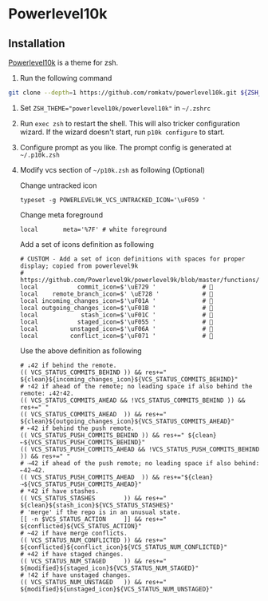 # Powerlevel10k

## Installation
[Powerlevel10k](https://github.com/romkatv/powerlevel10k) is a theme for zsh.

1. Run the following command
```bash
git clone --depth=1 https://github.com/romkatv/powerlevel10k.git ${ZSH_CUSTOM:-~/.oh-my-zsh/custom}/themes/powerlevel10k
```

1. Set `ZSH_THEME="powerlevel10k/powerlevel10k"` in `~/.zshrc`
1. Run `exec zsh` to restart the shell. This will also tricker configuration wizard. If the wizard doesn't start, run `p10k configure` to start.
1. Configure prompt as you like. The prompt config is generated at `~/.p10k.zsh`
1. Modify vcs section of `~/p10k.zsh` as following (Optional)
    
    Change untracked icon
    ```
    typeset -g POWERLEVEL9K_VCS_UNTRACKED_ICON='\uF059 '
    ```

    Change meta foreground
    ```
    local       meta='%7F' # white foreground
    ```

    Add a set of icons definition as following
    ```
    # CUSTOM - Add a set of icon definitions with spaces for proper display; copied from powerlevel9k
    # https://github.com/Powerlevel9k/powerlevel9k/blob/master/functions/icons.zsh
    local           commit_icon=$'\uE729 '             # 
    local    remote_branch_icon=$' \uE728 '            # 
    local incoming_changes_icon=$'\uF01A '             # 
    local outgoing_changes_icon=$'\uF01B '             # 
    local            stash_icon=$'\uF01C '             # 
    local           staged_icon=$'\uF055 '             # 
    local         unstaged_icon=$'\uF06A '             # 
    local         conflict_icon=$'\uF071 '             # 
    ```

    Use the above definition as following
    ```
    # ⇣42 if behind the remote.
    (( VCS_STATUS_COMMITS_BEHIND )) && res+=" ${clean}${incoming_changes_icon}${VCS_STATUS_COMMITS_BEHIND}"
    # ⇡42 if ahead of the remote; no leading space if also behind the remote: ⇣42⇡42.
    (( VCS_STATUS_COMMITS_AHEAD && !VCS_STATUS_COMMITS_BEHIND )) && res+=" "
    (( VCS_STATUS_COMMITS_AHEAD  )) && res+=" ${clean}${outgoing_changes_icon}${VCS_STATUS_COMMITS_AHEAD}"
    # ⇠42 if behind the push remote.
    (( VCS_STATUS_PUSH_COMMITS_BEHIND )) && res+=" ${clean}⇠${VCS_STATUS_PUSH_COMMITS_BEHIND}"
    (( VCS_STATUS_PUSH_COMMITS_AHEAD && !VCS_STATUS_PUSH_COMMITS_BEHIND )) && res+=" "
    # ⇢42 if ahead of the push remote; no leading space if also behind: ⇠42⇢42.
    (( VCS_STATUS_PUSH_COMMITS_AHEAD  )) && res+="${clean}⇢${VCS_STATUS_PUSH_COMMITS_AHEAD}"
    # *42 if have stashes.
    (( VCS_STATUS_STASHES        )) && res+=" ${clean}${stash_icon}${VCS_STATUS_STASHES}"
    # 'merge' if the repo is in an unusual state.
    [[ -n $VCS_STATUS_ACTION     ]] && res+=" ${conflicted}${VCS_STATUS_ACTION}"
    # ~42 if have merge conflicts.
    (( VCS_STATUS_NUM_CONFLICTED )) && res+=" ${conflicted}${conflict_icon}${VCS_STATUS_NUM_CONFLICTED}"
    # +42 if have staged changes.
    (( VCS_STATUS_NUM_STAGED     )) && res+=" ${modified}${staged_icon}${VCS_STATUS_NUM_STAGED}"
    # !42 if have unstaged changes.
    (( VCS_STATUS_NUM_UNSTAGED   )) && res+=" ${modified}${unstaged_icon}${VCS_STATUS_NUM_UNSTAGED}"
    ```
